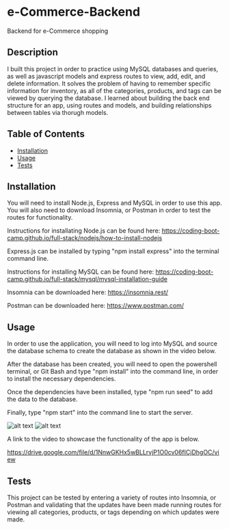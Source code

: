 # e-Commerce-Backend
Backend for e-Commerce shopping

## Description

I built this project in order to practice using MySQL databases and queries, as well as javascript models and express routes to view, add, edit, and delete information. It solves the problem of having to remember specific information for inventory, as all of the categories, products, and tags can be viewed by querying the database. I learned about building the back end structure for an app, using routes and models, and building relationships between tables via thorugh models.

## Table of Contents

- [Installation](#installation)
- [Usage](#usage)
- [Tests](#tests)

## Installation

You will need to install Node.js, Express and MySQL in order to use this app. You will also need to download Insomnia, or Postman in order to test the routes for functionality. 

Instructions for installating Node.js can be found here: https://coding-boot-camp.github.io/full-stack/nodejs/how-to-install-nodejs 

Express.js can be installed by typing "npm install express" into the terminal command line.

Instructions for installing MySQL can be found here: https://coding-boot-camp.github.io/full-stack/mysql/mysql-installation-guide

Insomnia can be downloaded here: https://insomnia.rest/

Postman can be downloaded here: https://www.postman.com/

## Usage

In order to use the application, you will need to log into MySQL and source the database schema to create the database as shown in the video below. 

After the database has been created, you will need to open the powershell terminal, or Git Bash and type "npm install" into the command line, in order to install the necessary dependencies.

Once the dependencies have been installed, type "npm run seed" to add the data to the database.

Finally, type "npm start" into the command line to start the server.

![alt text](assets/images/)
![alt text](assets/images/)

A link to the video to showcase the functionality of the app is below.

https://drive.google.com/file/d/1NnwGKHx5wBLLrvjP1O0cv06fICjDhgOC/view

## Tests

This project can be tested by entering a variety of routes into Insomnia, or Postman and validating that the updates have been made running routes for viewing all categories, products, or tags depending on which updates were made.
